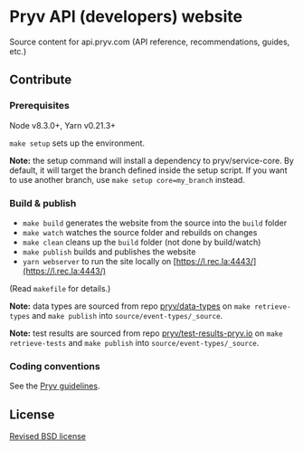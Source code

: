 # Pryv API (developers) website

Source content for api.pryv.com (API reference, recommendations, guides, etc.)


## Contribute

### Prerequisites

Node v8.3.0+, Yarn v0.21.3+

`make setup` sets up the environment.

**Note:** the setup command will install a dependency to pryv/service-core.
By default, it will target the branch defined inside the setup script.
If you want to use another branch, use `make setup core=my_branch` instead.

### Build & publish

- `make build` generates the website from the source into the `build` folder
- `make watch` watches the source folder and rebuilds on changes
- `make clean` cleans up the `build` folder (not done by build/watch)
- `make publish` builds and publishes the website
- `yarn webserver` to run the site locally on [https://l.rec.la:4443/](https://l.rec.la:4443/)

(Read `makefile` for details.)

**Note:** data types are sourced from repo [pryv/data-types](https://github.com/pryv/data-types) on `make retrieve-types` and `make publish` into `source/event-types/_source`.


**Note:** test results are sourced from repo [pryv/test-results-pryv.io](https://github.com/pryv/test-results-pryv.io) on `make retrieve-tests` and `make publish` into `source/event-types/_source`.


### Coding conventions

See the [Pryv guidelines](http://pryv.github.io/guidelines/).


## License

[Revised BSD license](https://github.com/pryv/documents/blob/master/license-bsd-revised.md)
